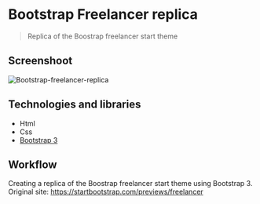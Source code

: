 # Bootstrap Freelancer replica
> Replica of the Boostrap freelancer start theme

## Screenshoot
![Bootstrap-freelancer-replica](https://i.imgur.com/d2dMJCT.jpg)

## Technologies and libraries
* Html
* Css
* [Bootstrap 3](https://getbootstrap.com/docs/3.3/)


## Workflow
Creating a replica of the Boostrap freelancer start theme using Bootstrap 3.  
Original site: https://startbootstrap.com/previews/freelancer
